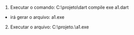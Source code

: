1. Executar o comando:
C:\projeto\dart compile exe a1.dart

- irá gerar o arquivo: a1.exe

2. Executar o arquivo:
C:\projeto\.\a1.exe


